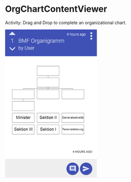 # OrgChartContentViewer

Activity: Drag and Drop to complete an organizational chart.

![OrgChart](https://github.com/MicroContent/OrgChartContentViewer/blob/master/OrgChartExample.PNG?raw=true "Example of Org-Chart Activity")
